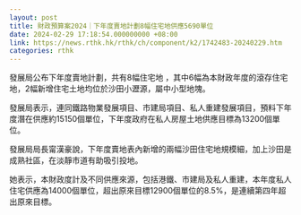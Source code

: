 ```yaml
---
layout: post
title: 財政預算案2024｜下年度賣地計劃8幅住宅地供應5690單位
date: 2024-02-29 17:18:54.000000000 +08:00
link: https://news.rthk.hk/rthk/ch/component/k2/1742483-20240229.htm
categories: rthk
---
```


發展局公布下年度賣地計劃，共有8幅住宅地 ，其中6幅為本財政年度的滾存住宅地，2幅新增住宅土地均位於沙田小瀝源，屬中小型地塊。

發展局表示，連同鐵路物業發展項目、市建局項目、私人重建發展項目，預料下年度潛在供應約15150個單位，下年度政府在私人房屋土地供應目標為13200個單位。

發展局局長甯漢豪說，下年度賣地表內新增的兩幅沙田住宅地規模細，加上沙田是成熟社區，在淡靜市道有助吸引投地。

她表示，本財政度計及不同供應來源，包括港鐵、市建局及私人重建，本年度私人住宅供應為14000個單位，超出原來目標12900個單位的8.5%，是連續第四年超出原來目標。
